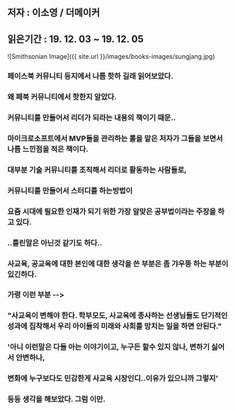 ## 저자 : 이소영 / 더메이커

## 읽은기간 : 19. 12. 03  ~ 19. 12. 05

![Smithsonian Image]({{ site.url }}/images/books-images/sungjang.jpg)

### 페이스북 커뮤니티 등지에서 나름 핫하 길래 읽어보았다.

### 왜 페북 커뮤니티에서 핫한지 알았다.

### 커뮤니티를 만들어서 리더가 되라는 내용의 책이기 때문..

### 마이크로소프트에서 MVP들을 관리하는 롤을 맡은 저자가 그들을 보면서 나름 느낀점을 적은 책이다.

### 대부분 기술 커뮤니티를 조직해서 리더로 활동하는 사람들로,

### 커뮤니티를 만들어서 스터디를 하는방법이

### 요즘 시대에 필요한 인재가 되기 위한 가장 알맞은 공부법이라는 주장을 하고 있다.

### ..틀린말은 아닌것 같기도 하다..

### 사교육, 공교육에 대한 본인에 대한 생각을 쓴 부분은 좀 갸우뚱 하는 부분이 있긴하다.

### 가령 이런 부분 -->

### "사교육이 변해야 한다. 학부모도, 사교육에 종사하는 선생님들도 단기적인 성과에 집착해서 우리 아이들의 미래와 사회를 망치는 일을 하면 안된다."

### '아니 이런말은 다들 아는 이야기이고, 누구든 할수 있지 않나, 변하기 싫어서 안변하나,

### 변화에 누구보다도 민감한게 사교육 시장인디..이유가 있으니까 그렇지'

### 등등 생각을 해보았다. 그럼 이만.

